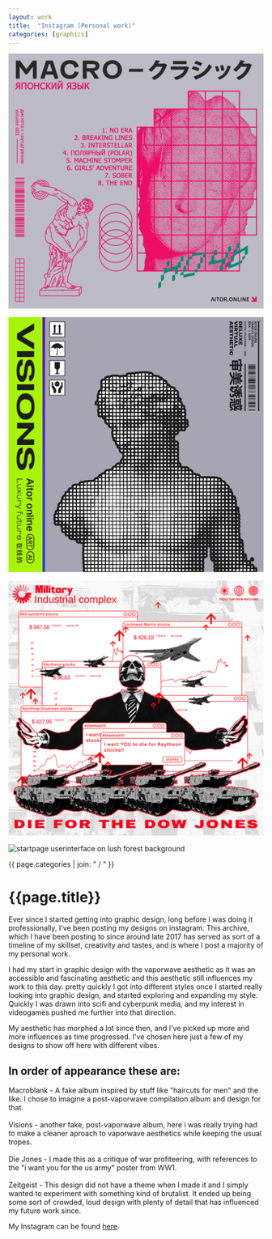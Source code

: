 ```yaml
---
layout: work
title:  "Instagram (Personal work)"
categories: [graphics]
---
```


<div id="column1_6">
	<p><img src="/media/images/IG/macro.png" class="zoom" alt="macroblank title in black on gray background with pink graphics of statues underneath."></p>
	<p><img src="/media/images/IG/visions.png" class="zoom" alt="abstract illustration of a statue on gray background, with green vertical stripe on the left. text in stripe reads visions, aitor online, luxury future"></p>
	<p><img src="/media/images/IG/diejones.png" class="zoom" alt="images of stock prices of different weapons producers in background. in foreground a picture of a skeleton weearing a suit raising his arms while flanked by multiple tanks. image of a pop-up message reading i want you to die for raytheon stocks "></p>
	<p><img src="/media/images/IG/zeitgeist.png" class="zoom" alt="startpage userinterface on lush forest background"></p>
</div>

<div id="column6_13">
	<span id="projectCats">{{ page.categories | join: " / " }}</span>
	<h1>{{page.title}}</h1>	
	<p>Ever since I started getting into graphic design, long before I was doing it professionally, I've been posting my designs on instagram. This archive, which I have been posting to since around late 2017 has served as sort of a timeline of my skillset, creativity and tastes, and is where I post a majority of my personal work.</p>
	<p>I had my start in graphic design with the vaporwave aesthetic as it was an accessible and fascinating aesthetic and this aesthetic still influences my work to this day. pretty quickly I got into different styles once I started really looking into graphic design, and started exploring and expanding my style. Quickly I was drawn into scifi and cyberpunk media, and my interest in videogames pushed me further into that direction. </p>
	<p>My aesthetic has morphed a lot since then, and I've picked up more and more influences as time progressed. I've chosen here just a few of my designs to show off here with different vibes.</p>
	<h2>In order of appearance these are:</h2>
	<p>
	<bold>Macroblank</bold> - A fake album inspired by stuff like "haircuts for men" and the like. I chose to imagine a post-vaporwave compilation album and design for that.<br><br>
	<bold>Visions</bold> - another fake, post-vaporwave album, here i was really trying had to make a cleaner aproach to vaporwave aesthetics while keeping the usual tropes.<br><br>
	<bold>Die Jones</bold> - I made this as a critique of war profiteering, with references to the "i want you for the us army" poster from WW1.<br><br>
	<bold>Zeitgeist</bold> - This design did not have a theme when I made it and I simply wanted to experiment with something kind of brutalist. It ended up being some sort of crowded, loud design with plenty of detail that has influenced my future work since.
	</p>
	<p>My Instagram can be found <a href="https://www.instagram.com/aitor.online" target="_blank">here</a>.</p>


</div>